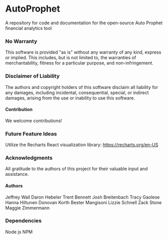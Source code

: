 # AutoProphet
A repository for code and documentation for the open-source Auto Prophet financial analytics tool

### No Warranty
This software is provided "as is" without any warranty of any kind, express or implied. This includes, but is not limited to, the warranties of merchantability, fitness for a particular purpose, and non-infringement.

### Disclaimer of Liability
The authors and copyright holders of this software disclaim all liability for any damages, including incidental, consequential, special, or indirect damages, arising from the use or inability to use this software.

#### Contribution
We welcome contributions!

### Future Feature Ideas
Utilize the Recharts React visualization library: https://recharts.org/en-US

### Acknowledgments
All gratitude to the authors of this project for their valuable input and assistance.

#### Authors
Jeffrey Wall
Daron Hebeler
Trent Bennett
Josh Breitenbach
Tracy Gaolese
Hanna Hiltunen
Donovan Korth
Bester Mangisoni
Lizzie Schnell
Zack Stone
Maggie Zimmermann

### Dependencies
Node js
NPM



